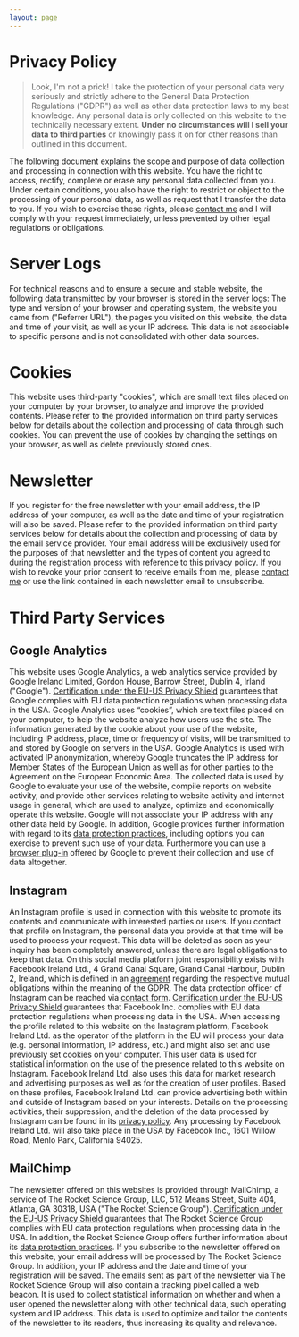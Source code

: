 ```yaml
---
layout: page
---
```


# Privacy Policy

> Look, I'm not a prick! I take the protection of your personal data very seriously and strictly adhere to the General Data Protection Regulations ("GDPR") as well as other data protection laws to my best knowledge. Any personal data is only collected on this website to the technically necessary extent. **Under no circumstances will I sell your data to third parties** or knowingly pass it on for other reasons than outlined in this document.

The following document explains the scope and purpose of data collection and processing in connection with this website. You have the right to access, rectify, complete or erase any personal data collected from you. Under certain conditions, you also have the right to restrict or object to the processing of your personal data, as well as request that I transfer the data to you. If you wish to exercise these rights, please [contact me](mailto:mail@wodsup.today) and I will comply with your request immediately, unless prevented by other legal regulations or obligations.

# Server Logs

For technical reasons and to ensure a secure and stable website, the following data transmitted by your browser is stored in the server logs: The type and version of your browser and operating system, the website you came from ("Referrer URL"), the pages you visited on this website, the data and time of your visit, as well as your IP address. This data is not associable to specific persons and is not consolidated with other data sources.

# Cookies

This website uses third-party "cookies", which are small text files placed on your computer by your browser, to analyze and improve the provided contents. Please refer to the provided information on third party services below for details about the collection and processing of data through such cookies. You can prevent the use of cookies by changing the settings on your browser, as well as delete previously stored ones.

# Newsletter

If you register for the free newsletter with your email address, the IP address of your computer, as well as the date and time of your registration will also be saved. Please refer to the provided information on third party services below for details about the collection and processing of data by the email service provider. Your email address will be exclusively used for the purposes of that newsletter and the types of content you agreed to during the registration process with reference to this privacy policy. If you wish to revoke your prior consent to receive emails from me, please [contact me](mailto:mail@wodsup.today) or use the link contained in each newsletter email to unsubscribe.

# Third Party Services

## Google Analytics

This website uses Google Analytics, a web analytics service provided by Google Ireland Limited, Gordon House, Barrow Street, Dublin 4, Irland ("Google"). [Certification under the EU-US Privacy Shield](https://www.privacyshield.gov/participant?id=a2zt000000001L5AAI&status=Active) guarantees that Google complies with EU data protection regulations when processing data in the USA. Google Analytics uses “cookies”, which are text files placed on your computer, to help the website analyze how users use the site. The information generated by the cookie about your use of the website, including IP address, place, time or frequency of visits, will be transmitted to and stored by Google on servers in the USA. Google Analytics is used with activated IP anonymization, whereby Google truncates the IP address for Member States of the European Union as well as for other parties to the Agreement on the European Economic Area. The collected data is used by Google to evaluate your use of the website, compile reports on website activity, and provide other services relating to website activity and internet usage in general, which are used to analyze, optimize and economically operate this website. Google will not associate your IP address with any other data held by Google. In addition, Google provides further information with regard to its [data protection practices](https://www.google.com/intl/de/policies/privacy/partners), including options you can exercise to prevent such use of your data. Furthermore you can use a [browser plug-in](https://tools.google.com/dlpage/gaoptout) offered by Google to prevent their collection and use of data altogether.

## Instagram

An Instagram profile is used in connection with this website to promote its contents and communicate with interested parties or users. If you contact that profile on Instagram, the personal data you provide at that time will be used to process your request. This data will be deleted as soon as your inquiry has been completely answered, unless there are legal obligations to keep that data. On this social media platform joint responsibility exists with Facebook Ireland Ltd., 4 Grand Canal Square, Grand Canal Harbour, Dublin 2, Ireland, which is defined in an [agreement](https://www.facebook.com/legal/terms/page_controller_addendum) regarding the respective mutual obligations within the meaning of the GDPR. The data protection officer of Instagram can be reached via [contact form](https://www.facebook.com/help/contact/540977946302970). [Certification under the EU-US Privacy Shield](https://www.privacyshield.gov/participant?id=a2zt0000000GnywAAC&status=Active) guarantees that Facebook Inc. complies with EU data protection regulations when processing data in the USA. When accessing the profile related to this website on the Instagram platform, Facebook Ireland Ltd. as the operator of the platform in the EU will process your data (e.g. personal information, IP address, etc.) and might also set and use previously set cookies on your computer. This user data is used for statistical information on the use of the presence related to this website on Instagram. Facebook Ireland Ltd. also uses this data for market research and advertising purposes as well as for the creation of user profiles. Based on these profiles, Facebook Ireland Ltd. can provide advertising both within and outside of Instagram based on your interests. Details on the processing activities, their suppression, and the deletion of the data processed by Instagram can be found in its [privacy policy](https://help.instagram.com/519522125107875). Any processing by Facebook Ireland Ltd. will also take place in the USA by Facebook Inc., 1601 Willow Road, Menlo Park, California 94025.

## MailChimp

The newsletter offered on this websites is provided through MailChimp, a service of The Rocket Science Group, LLC, 512 Means Street, Suite 404, Atlanta, GA 30318, USA ("The Rocket Science Group"). [Certification under the EU-US Privacy Shield](https://www.privacyshield.gov/participant?id=a2zt0000000TO6hAAG&status=Active) guarantees that The Rocket Science Group complies with EU data protection regulations when processing data in the USA. In addition, the Rocket Science Group offers further information about its [data protection practices](http://mailchimp.com/legal/privacy/). If you subscribe to the newsletter offered on this website, your email address will be processed by The Rocket Science Group. In addition, your IP address and the date and time of your registration will be saved. The emails sent as part of the newsletter via The Rocket Science Group will also contain a tracking pixel called a web beacon. It is used to collect statistical information on whether and when a user opened the newsletter along with other technical data, such operating system and IP address. This data is used to optimize and tailor the contents of the newsletter to its readers, thus increasing its quality and relevance.
